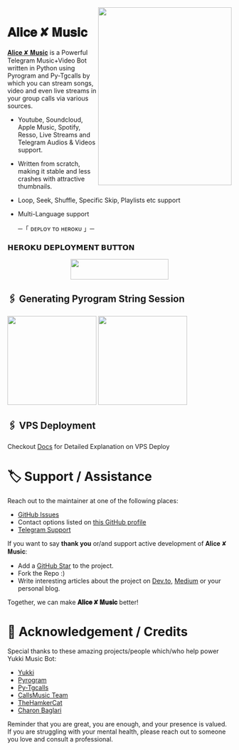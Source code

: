 <img src="https://telegra.ph/file/2813c3d6b2a4f8682c565.jpg" align="right" width="300" height="400"/>


# 𝐀𝐥𝐢𝐜𝐞 ✘ 𝐌𝐮𝐬𝐢𝐜

[𝐀𝐥𝐢𝐜𝐞 ✘ 𝐌𝐮𝐬𝐢𝐜](https://github.com/NITISHSHARMA143123/AliceXmusic) is a Powerful Telegram Music+Video Bot written in Python using Pyrogram and Py-Tgcalls by which you can stream songs, video and even live streams in your group calls via various sources.


* Youtube, Soundcloud, Apple Music, Spotify, Resso, Live Streams and Telegram Audios & Videos support.
* Written from scratch, making it stable and less crashes with attractive thumbnails.
* Loop, Seek, Shuffle, Specific Skip, Playlists etc support
* Multi-Language support


    ─「 ᴅᴇᴩʟᴏʏ ᴛᴏ ʜᴇʀᴏᴋᴜ 」─

<h3> 𝗛𝗘𝗥𝗢𝗞𝗨 𝗗𝗘𝗣𝗟𝗢𝗬𝗠𝗘𝗡𝗧 𝗕𝗨𝗧𝗧𝗢𝗡 </h3>
</h3>


<p align="center"><a href="https://dashboard.heroku.com/new?template=https://github.com/NITISHSHARMA143123/AliceXmusic"> <img src="https://img.shields.io/badge/Deploy%20On%20Heroku-bringle?style=for-the-badge&logo=heroku" width="220" height="45.69/"/></a></p>


<h2 align="center">


## 🖇 Generating Pyrogram String Session


<p>
<a href="https://replit.com/@niteshsharma519/Alice-X-music"><img src="https://img.shields.io/badge/Generate%20On%20Repl-blueviolet?style=for-the-badge&logo=appveyor" width="200""/></a>
<a href="https://t.me/YukkiStringBot"><img src="https://img.shields.io/badge/TG%20String%20Gen%20Bot-blueviolet?style=for-the-badge&logo=appveyor" width="200""/></a>
</p>


## 🖇 VPS Deployment


Checkout [Docs](https://notreallyshikhar.gitbook.io/yukkimusicbot/deployment/local-hosting-or-vps) for Detailed Explanation on VPS Deploy


# 🏷 Support / Assistance


Reach out to the maintainer at one of the following places:


- [GitHub Issues](https://github.com/NITISHSHARMA143123/AliceXmusic/issues/new?assignees=&labels=question&template=SUPPORT_QUESTION.md&title=support%3A+)
- Contact options listed on [this GitHub profile](https://github.com/NITISHSHARMA143123)
- [Telegram Support](https://t.me/YukkiSupport)


If you want to say **thank you** or/and support active development of 𝐀𝐥𝐢𝐜𝐞 ✘ 𝐌𝐮𝐬𝐢𝐜:


- Add a [GitHub Star](https://github.com/NITISHSHARMA143123/AliceXmusic) to the project.
- Fork the Repo :)
- Write interesting articles about the project on [Dev.to](https://dev.to/), [Medium](https://medium.com/) or your personal blog.


Together, we can make **𝐀𝐥𝐢𝐜𝐞 ✘ 𝐌𝐮𝐬𝐢𝐜** better!
# 📑 Acknowledgement / Credits


Special thanks to these amazing projects/people which/who help power Yukki Music Bot:
- [Yukki](https://github.com/TeamYukki/YukkiMusicBot) 
- [Pyrogram](https://github.com/pyrogram/pyrogram)
- [Py-Tgcalls](https://github.com/pytgcalls/pytgcalls)
- [CallsMusic Team](https://github.com/Callsmusic)
- [TheHamkerCat](https://github.com/TheHamkerCat)
- [Charon Baglari](https://github.com/XCBv021)


Reminder that you are great, you are enough, and your presence is valued. If you are struggling with your mental health, please reach out to someone you love and consult a professional.
